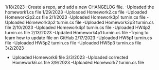 1/18/2023 
  -Create a repo, and add a new CHANGELOG file.
  -Uploaded the homework1.cs file
1/29/2023
  -Uploaded Homework2.cs file
  -Uploaded Homework2p2.cs file
2/1/2023
  -Uploaded Homework3p1 turnin.cs file
  -Uploaded Homework3p2 turnin.cs file
  -Uploaded Homework3p3 turnin.cs file
 2/10/2023
  -Uploaded Homework4p1 turnin.cs file
  -Uploaded HW4p2 turnin.cs file
 2/13/2023
  -Updated Homework4p1 turnin.cs file
  -Trying to learn how to update file on GitHub
 2/17/2023
  -Uploaded HW5p1 turnin.cs file
  -Uploaded HW5p2 turnin.cs file
  -Uploaded HW5p3 turnin.cs file
3/2/2023
  - Uploaded Homework6 file
3/3/2023
  -Uploaded corrected Homework6.cs file
 3/9/2023
  -Uploaded Homework7 turnin.cs file
 

